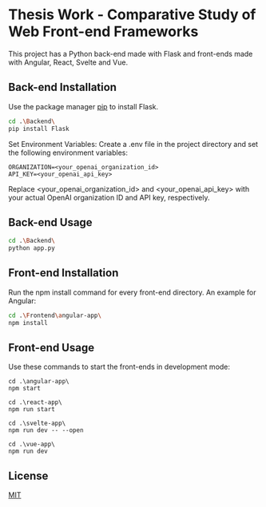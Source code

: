 # Thesis Work - Comparative Study of Web Front-end Frameworks

This project has a Python back-end made with Flask and front-ends made with Angular, React, Svelte and Vue.

## Back-end Installation

Use the package manager [pip](https://pip.pypa.io/en/stable/) to install Flask.

```bash
cd .\Backend\
pip install Flask
```

Set Environment Variables: Create a .env file in the project directory and set the following environment variables:

```
ORGANIZATION=<your_openai_organization_id>
API_KEY=<your_openai_api_key>
```
Replace <your_openai_organization_id> and <your_openai_api_key> with your actual OpenAI organization ID and API key, respectively.

## Back-end Usage

```bash
cd .\Backend\
python app.py
```

## Front-end Installation
Run the npm install command for every front-end directory. An example for Angular:
```bash
cd .\Frontend\angular-app\
npm install
```

## Front-end Usage
Use these commands to start the front-ends in development mode:

```
cd .\angular-app\
npm start
```
```
cd .\react-app\
npm run start
```
```
cd .\svelte-app\
npm run dev -- --open
```
```
cd .\vue-app\
npm run dev
```

## License

[MIT](https://choosealicense.com/licenses/mit/)